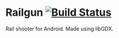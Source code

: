 # Railgun [![Build Status](http://ci.k40s.net/buildStatus/icon?job=railgun)](http://ci.k40s.net/job/railgun/)

Rail shooter for Android. Made using libGDX.